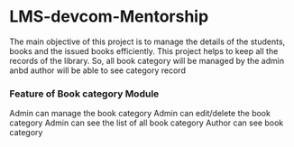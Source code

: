 # LMS-devcom-Mentorship
The main objective of this project is to manage the details of the students, books and the issued books efficiently. This project helps to keep all the records of the library. So, all book category will be managed by the admin anbd author will be able to see category record

### Feature of Book category Module
Admin can manage the book category 
Admin can edit/delete the book category
Admin can see the list of all book category
Author can see book category
